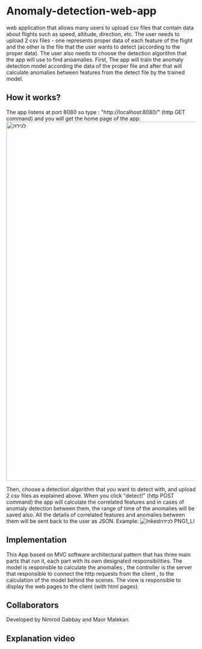 # Anomaly-detection-web-app
web application that allows many users to upload csv files that contain data about flights such as speed, altitude, direction, etc.
The user needs to upload 2 csv files - one represents proper data of each feature of the flight and the other is the file that the user wants
to detect (according to the proper data). The user also needs to choose the detection algorithm that the app will use to find anoamalies.
First, The app will train the anomaly detection model according the data of the proper file and after that will calculate anomalies between features from the detect file by the trained model.

## How it works?
The app listens at port 8080 so type : "http://localhost:8080/" (http GET command) and you will get the home page of the app:
<img width="957" alt="‏‏לכידה" src="https://user-images.githubusercontent.com/54501031/118989022-5d7c8880-b98a-11eb-963e-07f9b6f30f4a.PNG">

Then, choose a detection algorithm that you want to detect with, and upload 2 csv files as explained above.
When you click "detect!" (http POST command) the app will calculate the correlated features and in cases of anomaly detection between them, the range of time of the anomalies will be saved also.
All the details of correlated features and anomalies between them will be sent back to the user as JSON.
Example:
![Inked‏‏לכידה PNG1_LI](https://user-images.githubusercontent.com/54501031/118995474-d9c59a80-b98f-11eb-95fb-9359096043ef.jpg)

## Implementation
This App based on MVC software architectural pattern that has three main parts that run it, each part with its own designated responsibilities.
The model is responsble to calculate the anomalies , the controller is the server that responsible to connect the http requests from the client , to the calculation of the model behind the scenes. The view is responsible to display the web pages to the client (with html pages). 


## Collaborators
Developed by Nimrod Gabbay and Maor Malekan.


## Explanation video
